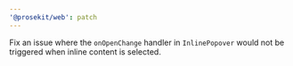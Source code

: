 ```yaml
---
'@prosekit/web': patch
---
```


Fix an issue where the `onOpenChange` handler in `InlinePopover` would not be triggered when inline content is selected.
